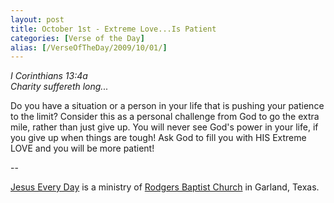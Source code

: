 ```yaml
---
layout: post
title: October 1st - Extreme Love...Is Patient
categories: [Verse of the Day]
alias: [/VerseOfTheDay/2009/10/01/]
---
```


_I Corinthians 13:4a  
Charity suffereth long..._

Do you have a situation or a person in your life that is pushing
your patience to the limit? Consider this as a personal challenge
from God to go the extra mile, rather than just give up. You will
never see God's power in your life, if you give up when things are
tough! Ask God to fill you with HIS Extreme LOVE and you will be more
patient!

 --

<a href=http://jesuseveryday.net>Jesus Every Day</a> is a ministry of <a href=http://rodgersbaptist.net>Rodgers Baptist Church</a> in Garland, Texas.

